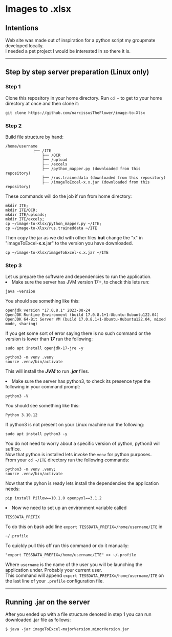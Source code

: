 <h1>Images to .xlsx</h1> 
<h2>Intentions</h2>
Web site was made out of inspiration for a python script my groupmate developed locally.<br>
I needed a pet project I would be interested in so there it is.
<hr>
<h2>Step by step server preparation (Linux only)</h2>
<h3>Step 1</h3>

Clone this repository in your home directory. Run `cd ~` to get to your home directory at once and then clone it:

```
git clone https://github.com/narcissusTheFlower/image-to-Xlsx
```

<h3>Step 2</h3>
Build file structure by hand:<br>

```
/home/username
            ├── /ITE
                ├── /OCR 
                ├── /upload 
                ├── /excels 
                ├── /python_mapper.py (downloaded from this repository)
                ├── /rus.traineddata (downloaded from this repository)
                ├── /imageToExcel-x.x.jar (downloaded from this repository)  
```

These commands will do the job if run from home directory:

```
mkdir ITE;
mkdir ITE/OCR;
mkdir ITE/uploads;
mkdir ITE/excels;
cp ~/image-to-Xlsx/python_mapper.py ~/ITE;
cp ~/image-to-Xlsx/rus.traineddata ~/ITE
```

Then copy the jar as we did with other files **but** change the "x" in "imageToExcel-**x**.**x**.jar" to the version you
have downloaded.

```
cp ~/image-to-Xlsx/imageToExcel-x.x.jar ~/ITE
```

<h3>Step 3</h3>
Let us prepare the software and dependencies to run the application.
<li>Make sure the server has JVM version 17+, to check this lets run:

```
java -version
```

You should see something like this:

```
openjdk version "17.0.8.1" 2023-08-24
OpenJDK Runtime Environment (build 17.0.8.1+1-Ubuntu-0ubuntu122.04)
OpenJDK 64-Bit Server VM (build 17.0.8.1+1-Ubuntu-0ubuntu122.04, mixed mode, sharing)
```

If you get some sort of error saying there is no such command or the version is lower than **_17_** run the following:

```
sudo apt install openjdk-17-jre -y

python3 -m venv .venv
source .venv/bin/activate
```

This will install the **_JVM_** to run _**.jar**_ files.
<li>Make sure the server has python3, to check its presence type the following in your command prompt: 

```
python3 -V
```

You should see something like this:

```
Python 3.10.12
```

If python3 is not present on your Linux machine run the following:

```
sudo apt install python3 -y
```

You do not need to worry about a specific version of python, python3 will suffice.<br>
Now that python is installed lets invoke the `venv` for python purposes. <br>
From your `cd ~/ITE` directory run the following commands:

```
python3 -m venv .venv;
source .venv/bin/activate
```

Now that the pyhon is ready lets install the dependencies the application needs:

```
pip install Pillow==10.1.0 openpyxl==3.1.2
```

<li>Now we need to set up an environment variable called <br>

```
TESSDATA_PREFIX   
```

To do this on bash add line  `export TESSDATA_PREFIX=/home/username/ITE` in

```
~/.profile
```

To quickly pull this off run this command or do it manually:

```
"export TESSDATA_PREFIX=/home/username/ITE" >> ~/.profile
```

Where `username` is the name of the user you will be launching the application under. Probably your current user.<br>
This command will append `export TESSDATA_PREFIX=/home/username/ITE` on the last line of your `.profile` configuration
file.
</li>

<hr>
<h2>Running .jar on the server</h2>
After you ended up with a file structure denoted in step 1 you can run downloaded .jar file as follows:<br>

```
$ java -jar imageToExcel-majorVersion.minorVersion.jar 
```





